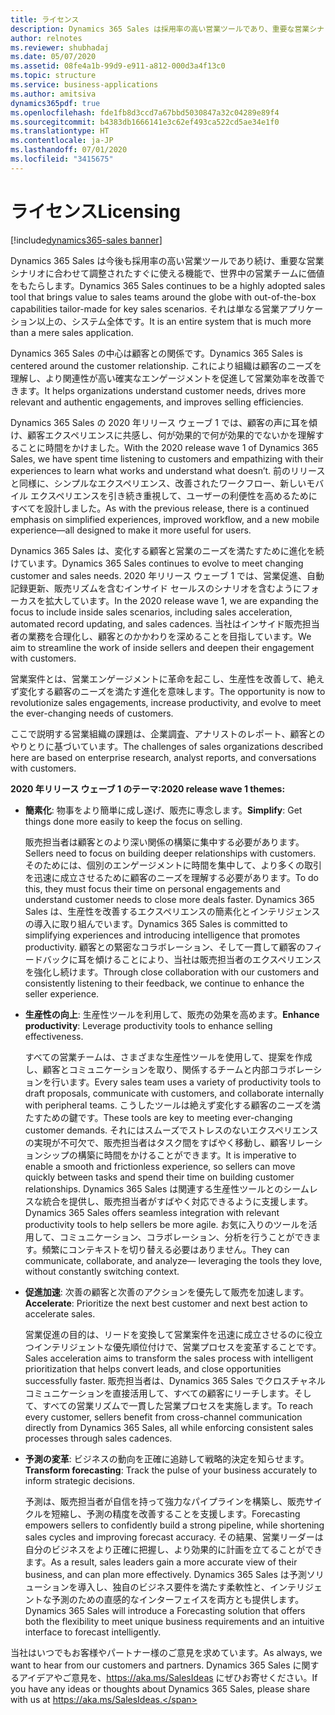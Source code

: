 ```yaml
---
title: ライセンス
description: Dynamics 365 Sales は採用率の高い営業ツールであり、重要な営業シナリオに合わせて調整されたすぐに使える機能で、世界中の営業チームに価値をもたらします。 それは単なる営業アプリケーション以上の、システム全体です。
author: relnotes
ms.reviewer: shubhadaj
ms.date: 05/07/2020
ms.assetid: 08fe4a1b-99d9-e911-a812-000d3a4f13c0
ms.topic: structure
ms.service: business-applications
ms.author: amitsiva
dynamics365pdf: true
ms.openlocfilehash: fde1fb8d3ccd7a67bbd5030847a32c04289e89f4
ms.sourcegitcommit: b4383db1666141e3c62ef493ca522cd5ae34e1f0
ms.translationtype: HT
ms.contentlocale: ja-JP
ms.lasthandoff: 07/01/2020
ms.locfileid: "3415675"
---
```

# <a name="licensing"></a><span data-ttu-id="c759a-104">ライセンス</span><span class="sxs-lookup"><span data-stu-id="c759a-104">Licensing</span></span>

[!include[dynamics365-sales banner](../includes/dynamics365-sales.md)]

<!--structure start-->
<span data-ttu-id="c759a-105">Dynamics 365 Sales は今後も採用率の高い営業ツールであり続け、重要な営業シナリオに合わせて調整されたすぐに使える機能で、世界中の営業チームに価値をもたらします。</span><span class="sxs-lookup"><span data-stu-id="c759a-105">Dynamics 365 Sales continues to be a highly adopted sales tool that brings value to sales teams around the globe with out-of-the-box capabilities tailor-made for key sales scenarios.</span></span> <span data-ttu-id="c759a-106">それは単なる営業アプリケーション以上の、システム全体です。</span><span class="sxs-lookup"><span data-stu-id="c759a-106">It is an entire system that is much more than a mere sales application.</span></span> 

<span data-ttu-id="c759a-107">Dynamics 365 Sales の中心は顧客との関係です。</span><span class="sxs-lookup"><span data-stu-id="c759a-107">Dynamics 365 Sales is centered around the customer relationship.</span></span> <span data-ttu-id="c759a-108">これにより組織は顧客のニーズを理解し、より関連性が高い確実なエンゲージメントを促進して営業効率を改善できます。</span><span class="sxs-lookup"><span data-stu-id="c759a-108">It helps organizations understand customer needs, drives more relevant and authentic engagements, and improves selling efficiencies.</span></span>

<span data-ttu-id="c759a-109">Dynamics 365 Sales の 2020 年リリース ウェーブ 1 では、顧客の声に耳を傾け、顧客エクスペリエンスに共感し、何が効果的で何が効果的でないかを理解することに時間をかけました。</span><span class="sxs-lookup"><span data-stu-id="c759a-109">With the 2020 release wave 1 of Dynamics 365 Sales, we have spent time listening to customers and empathizing with their experiences to learn what works and understand what doesn’t.</span></span> <span data-ttu-id="c759a-110">前のリリースと同様に、シンプルなエクスペリエンス、改善されたワークフロー、新しいモバイル エクスペリエンスを引き続き重視して、ユーザーの利便性を高めるためにすべてを設計しました。</span><span class="sxs-lookup"><span data-stu-id="c759a-110">As with the previous release, there is a continued emphasis on simplified experiences, improved workflow, and a new mobile experience—all designed to make it more useful for users.</span></span>

<span data-ttu-id="c759a-111">Dynamics 365 Sales は、変化する顧客と営業のニーズを満たすために進化を続けています。</span><span class="sxs-lookup"><span data-stu-id="c759a-111">Dynamics 365 Sales continues to evolve to meet changing customer and sales needs.</span></span> <span data-ttu-id="c759a-112">2020 年リリース ウェーブ 1 では、営業促進、自動記録更新、販売リズムを含むインサイド セールスのシナリオを含むようにフォーカスを拡大しています。</span><span class="sxs-lookup"><span data-stu-id="c759a-112">In the 2020 release wave 1, we are expanding the focus to include inside sales scenarios, including sales acceleration, automated record updating, and sales cadences.</span></span> <span data-ttu-id="c759a-113">当社はインサイド販売担当者の業務を合理化し、顧客とのかかわりを深めることを目指しています。</span><span class="sxs-lookup"><span data-stu-id="c759a-113">We aim to streamline the work of inside sellers and deepen their engagement with customers.</span></span>

<span data-ttu-id="c759a-114">営業案件とは、営業エンゲージメントに革命を起こし、生産性を改善して、絶えず変化する顧客のニーズを満たす進化を意味します。</span><span class="sxs-lookup"><span data-stu-id="c759a-114">The opportunity is now to revolutionize sales engagements, increase productivity, and evolve to meet the ever-changing needs of customers.</span></span> 

<span data-ttu-id="c759a-115">ここで説明する営業組織の課題は、企業調査、アナリストのレポート、顧客とのやりとりに基づいています。</span><span class="sxs-lookup"><span data-stu-id="c759a-115">The challenges of sales organizations described here are based on enterprise research, analyst reports, and conversations with customers.</span></span>

<span data-ttu-id="c759a-116">**2020 年リリース ウェーブ 1 のテーマ:**</span><span class="sxs-lookup"><span data-stu-id="c759a-116">**2020 release wave 1 themes:**</span></span>

- <span data-ttu-id="c759a-117">**簡素化**: 物事をより簡単に成し遂げ、販売に専念します。</span><span class="sxs-lookup"><span data-stu-id="c759a-117">**Simplify**: Get things done more easily to keep the focus on selling.</span></span>

  <span data-ttu-id="c759a-118">販売担当者は顧客とのより深い関係の構築に集中する必要があります。</span><span class="sxs-lookup"><span data-stu-id="c759a-118">Sellers need to focus on building deeper relationships with customers.</span></span> <span data-ttu-id="c759a-119">そのためには、個別のエンゲージメントに時間を集中して、より多くの取引を迅速に成立させるために顧客のニーズを理解する必要があります。</span><span class="sxs-lookup"><span data-stu-id="c759a-119">To do this, they must focus their time on personal engagements and understand customer needs to close more deals faster.</span></span> <span data-ttu-id="c759a-120">Dynamics 365 Sales は、生産性を改善するエクスペリエンスの簡素化とインテリジェンスの導入に取り組んでいます。</span><span class="sxs-lookup"><span data-stu-id="c759a-120">Dynamics 365 Sales is committed to simplifying experiences and introducing intelligence that promotes productivity.</span></span> <span data-ttu-id="c759a-121">顧客との緊密なコラボレーション、そして一貫して顧客のフィードバックに耳を傾けることにより、当社は販売担当者のエクスペリエンスを強化し続けます。</span><span class="sxs-lookup"><span data-stu-id="c759a-121">Through close collaboration with our customers and consistently listening to their feedback, we continue to enhance the seller experience.</span></span>
  
- <span data-ttu-id="c759a-122">**生産性の向上**: 生産性ツールを利用して、販売の効果を高めます。</span><span class="sxs-lookup"><span data-stu-id="c759a-122">**Enhance productivity**:  Leverage productivity tools to enhance selling effectiveness.</span></span>

  <span data-ttu-id="c759a-123">すべての営業チームは、さまざまな生産性ツールを使用して、提案を作成し、顧客とコミュニケーションを取り、関係するチームと内部コラボレーションを行います。</span><span class="sxs-lookup"><span data-stu-id="c759a-123">Every sales team uses a variety of productivity tools to draft proposals, communicate with customers, and collaborate internally with peripheral teams.</span></span> <span data-ttu-id="c759a-124">こうしたツールは絶えず変化する顧客のニーズを満たすための鍵です。</span><span class="sxs-lookup"><span data-stu-id="c759a-124">These tools are key to meeting ever-changing customer demands.</span></span> <span data-ttu-id="c759a-125">それにはスムーズでストレスのないエクスペリエンスの実現が不可欠で、販売担当者はタスク間をすばやく移動し、顧客リレーションシップの構築に時間をかけることができます。</span><span class="sxs-lookup"><span data-stu-id="c759a-125">It is imperative to enable a smooth and frictionless experience, so sellers can move quickly between tasks and spend their time on building customer relationships.</span></span> <span data-ttu-id="c759a-126">Dynamics 365 Sales は関連する生産性ツールとのシームレスな統合を提供し、販売担当者がすばやく対応できるように支援します。</span><span class="sxs-lookup"><span data-stu-id="c759a-126">Dynamics 365 Sales offers seamless integration with relevant productivity tools to help sellers be more agile.</span></span> <span data-ttu-id="c759a-127">お気に入りのツールを活用して、コミュニケーション、コラボレーション、分析を行うことができます。頻繁にコンテキストを切り替える必要はありません。</span><span class="sxs-lookup"><span data-stu-id="c759a-127">They can communicate, collaborate, and analyze— leveraging the tools they love, without constantly switching context.</span></span>
  
- <span data-ttu-id="c759a-128">**促進加速**: 次善の顧客と次善のアクションを優先して販売を加速します。</span><span class="sxs-lookup"><span data-stu-id="c759a-128">**Accelerate**: Prioritize the next best customer and next best action to accelerate sales.</span></span>

  <span data-ttu-id="c759a-129">営業促進の目的は、リードを変換して営業案件を迅速に成立させるのに役立つインテリジェントな優先順位付けで、営業プロセスを変革することです。</span><span class="sxs-lookup"><span data-stu-id="c759a-129">Sales acceleration aims to transform the sales process with intelligent prioritization that helps convert leads, and close opportunities successfully faster.</span></span> <span data-ttu-id="c759a-130">販売担当者は、Dynamics 365 Sales でクロスチャネル コミュニケーションを直接活用して、すべての顧客にリーチします。そして、すべての営業リズムで一貫した営業プロセスを実施します。</span><span class="sxs-lookup"><span data-stu-id="c759a-130">To reach every customer, sellers benefit from cross-channel communication directly from Dynamics 365 Sales, all while enforcing consistent sales processes through sales cadences.</span></span>
  
- <span data-ttu-id="c759a-131">**予測の変革**: ビジネスの動向を正確に追跡して戦略的決定を知らせます。</span><span class="sxs-lookup"><span data-stu-id="c759a-131">**Transform forecasting**: Track the pulse of your business accurately to inform strategic decisions.</span></span>

  <span data-ttu-id="c759a-132">予測は、販売担当者が自信を持って強力なパイプラインを構築し、販売サイクルを短縮し、予測の精度を改善することを支援します。</span><span class="sxs-lookup"><span data-stu-id="c759a-132">Forecasting empowers sellers to confidently build a strong pipeline, while shortening sales cycles and improving forecast accuracy.</span></span> <span data-ttu-id="c759a-133">その結果、営業リーダーは自分のビジネスをより正確に把握し、より効果的に計画を立てることができます。</span><span class="sxs-lookup"><span data-stu-id="c759a-133">As a result, sales leaders gain a more accurate view of their business, and can plan more effectively.</span></span> <span data-ttu-id="c759a-134">Dynamics 365 Sales は予測ソリューションを導入し、独自のビジネス要件を満たす柔軟性と、インテリジェントな予測のための直感的なインターフェイスを両方とも提供します。</span><span class="sxs-lookup"><span data-stu-id="c759a-134">Dynamics 365 Sales will introduce a Forecasting solution that offers both the flexibility to meet unique business requirements and an intuitive interface to forecast intelligently.</span></span>

<span data-ttu-id="c759a-135">当社はいつでもお客様やパートナー様のご意見を求めています。</span><span class="sxs-lookup"><span data-stu-id="c759a-135">As always, we want to hear from our customers and partners.</span></span> <span data-ttu-id="c759a-136">Dynamics 365 Sales に関するアイデアやご意見を、https://aka.ms/SalesIdeas にぜひお寄せください。</span><span class="sxs-lookup"><span data-stu-id="c759a-136">If you have any ideas or thoughts about Dynamics 365 Sales, please share with us at https://aka.ms/SalesIdeas.</span></span>
<!--structure end-->



